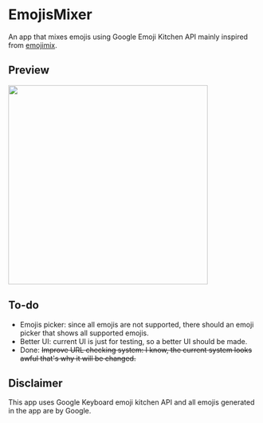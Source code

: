 # EmojisMixer
 An app that mixes emojis using Google Emoji Kitchen API mainly inspired from [emojimix](https://tikolu.net/emojimix/).

## Preview
<img src="/Screenshots/emojismixer_preview.gif" width="400">

## To-do
 - Emojis picker: since all emojis are not supported, there should an emoji picker that shows all supported emojis.
 - Better UI: current UI is just for testing, so a better UI should be made.
 - Done: ~~Improve URL checking system: I know, the current system looks awful that's why it will be changed.~~

## Disclaimer
This app uses Google Keyboard emoji kitchen API and all emojis generated in the app are by Google.
